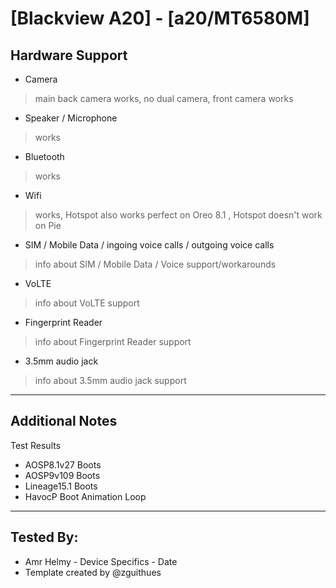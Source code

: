 # [Blackview A20] - [a20/MT6580M]
 ## Hardware Support
 * Camera
> main back camera works, no dual camera,
front camera works
 * Speaker / Microphone
> works
 * Bluetooth
> works
 * Wifi
> works, Hotspot also works perfect on Oreo 8.1 , Hotspot doesn't work on Pie
 * SIM / Mobile Data / ingoing voice calls / outgoing voice calls
> info about SIM / Mobile Data / Voice support/workarounds
 * VoLTE
> info about VoLTE support
 * Fingerprint Reader
> info about Fingerprint Reader support
 * 3.5mm audio jack
> info about 3.5mm audio jack support
 ***
## Additional Notes
 Test Results
  *  AOSP8.1v27 Boots
  *  AOSP9v109  Boots
  *  Lineage15.1  Boots
  *  HavocP       Boot Animation Loop
    
 ***
 ## Tested By:
* Amr Helmy - Device Specifics - Date
* Template created by @zguithues